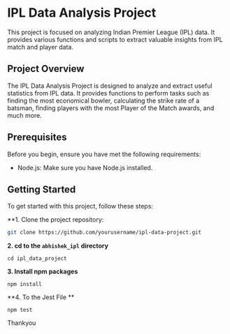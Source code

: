 # IPL Data Analysis Project

This project is focused on analyzing Indian Premier League (IPL) data. It provides various functions and scripts to extract valuable insights from IPL match and player data.

## Project Overview

The IPL Data Analysis Project is designed to analyze and extract useful statistics from IPL data. It provides functions to perform tasks such as finding the most economical bowler, calculating the strike rate of a batsman, finding players with the most Player of the Match awards, and much more. 

## Prerequisites

Before you begin, ensure you have met the following requirements:

- Node.js: Make sure you have Node.js installed.

## Getting Started

To get started with this project, follow these steps:

**1. Clone the project repository:

   ```bash
   git clone https://github.com/yourusername/ipl-data-project.git
   ```

**2. cd to the `abhishek_ipl` directory**

```
cd ipl_data_project
```

**3. Install npm packages**

```
npm install
```

**4. To the Jest File **

```
npm test
```

Thankyou

